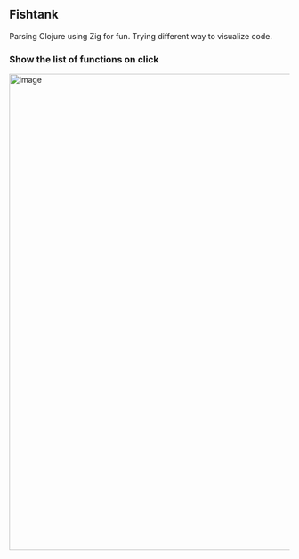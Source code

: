 ## Fishtank

Parsing Clojure using Zig for fun.
Trying different way to visualize code.

### Show the list of functions on click
<img width="1287" height="855" alt="image" src="https://github.com/user-attachments/assets/1d66c1c8-f07b-42e6-982d-764de0987489" />
